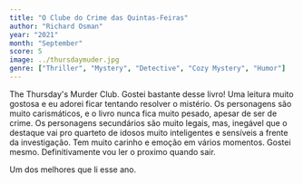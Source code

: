 ```yaml
---
title: "O Clube do Crime das Quintas-Feiras"
author: "Richard Osman"
year: "2021"
month: "September"
score: 5
image: ../thursdaymuder.jpg
genre: ["Thriller", "Mystery", "Detective", "Cozy Mystery", "Humor"]
---
```


The Thursday's Murder Club. Gostei bastante desse livro! Uma leitura muito gostosa e eu adorei ficar tentando resolver o mistério. Os personagens são muito carismáticos, e o livro nunca fica muito pesado, apesar de ser de crime. Os personagens secundários são muito legais, mas, inegável que o destaque vai pro quarteto de idosos muito inteligentes e sensíveis a frente da investigação. Tem muito carinho e emoção em vários momentos. Gostei mesmo. Definitivamente vou ler o proximo quando sair.

Um dos melhores que li esse ano.
